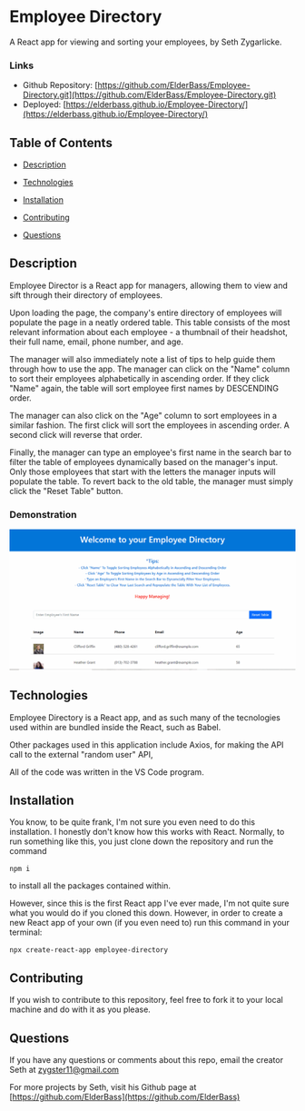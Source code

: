 # Employee Directory

A React app for viewing and sorting your employees, by Seth Zygarlicke.

### Links

* Github Repository: [https://github.com/ElderBass/Employee-Directory.git](https://github.com/ElderBass/Employee-Directory.git)
* Deployed: [https://elderbass.github.io/Employee-Directory/](https://elderbass.github.io/Employee-Directory/)

## Table of Contents


* [Description](#description)

* [Technologies](#technologies)
    
* [Installation](#installation)
    
* [Contributing](#contributing)
    
* [Questions](#questions)

## Description

Employee Director is a React app for managers, allowing them to view and sift through their directory of employees.

Upon loading the page, the company's entire directory of employees will populate the page in a neatly ordered table. This table consists of the most relevant information about each employee - a thumbnail of their headshot, their full name, email, phone number, and age.

The manager will also immediately note a list of tips to help guide them through how to use the app. The manager can click on the "Name" column to sort their employees alphabetically in ascending order. If they click "Name" again, the table will sort employee first names by DESCENDING order. 

The manager can also click on the "Age" column to sort employees in a similar fashion. The first click will sort the employees in ascending order. A second click will reverse that order. 

Finally, the manager can type an employee's first name in the search bar to filter the table of employees dynamically based on the manager's input. Only those employees that start with the letters the manager inputs will populate the table. To revert back to the old table, the manager must simply click the "Reset Table" button.

### Demonstration

![Employee Directory Demonstration](public/employee-directory.gif)


## Technologies

Employee Directory is a React app, and as such many of the tecnologies used within are bundled inside the React, such as Babel.

Other packages used in this application include Axios, for making the API call to the external "random user" API, 

All of the code was written in the VS Code program.  

## Installation

You know, to be quite frank, I'm not sure you even need to do this installation. I honestly don't know how this works with React. Normally, to run something like this, you just clone down the repository and run the command
```
npm i
```
to install all the packages contained within.

However, since this is the first React app I've ever made, I'm not quite sure what you would do if you cloned this down. However, in order to create a new React app of your own (if you even need to) run this command in your terminal:

```
npx create-react-app employee-directory
```

## Contributing

If you wish to contribute to this repository, feel free to fork it to your local machine and do with it as you please.

## Questions 

If you have any questions or comments about this repo, email the creator Seth at [zygster11@gmail.com](zygster11@gmail.com)

For more projects by Seth, visit his Github page at [https://github.com/ElderBass](https://github.com/ElderBass)